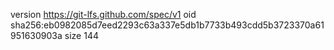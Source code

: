 version https://git-lfs.github.com/spec/v1
oid sha256:eb0982085d7eed2293c63a337e5db1b7733b493cdd5b3723370a61951630903a
size 144
